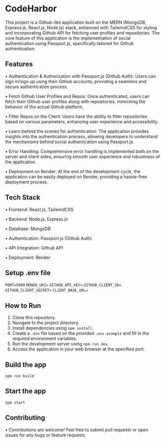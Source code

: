 # CodeHarbor
This project is a Github-like application built on the MERN (MongoDB, Express.js, React.js, Node.js) stack, enhanced with TailwindCSS for styling and incorporating Github API for fetching user profiles and repositories. The core feature of this application is the implementation of social authentication using Passport.js, specifically tailored for Github authentication.

## Features
• Authentication & Authorization with Passport.js (Github Auth): Users can sign in/sign up using their Github accounts, providing a seamless and secure authentication process.

• Fetch Github User Profiles and Repos: Once authenticated, users can fetch their Github user profiles along with repositories, mimicking the behavior of the actual Github platform.

• Filter Repos on the Client: Users have the ability to filter repositories based on various parameters, enhancing user experience and accessibility.

• Learn behind the scenes for authentication: The application provides insights into the authentication process, allowing developers to understand the mechanisms behind social authentication using Passport.js.

• Error Handling: Comprehensive error handling is implemented both on the server and client sides, ensuring smooth user experience and robustness of the application.

• Deployment on Render: At the end of the development cycle, the application can be easily deployed on Render, providing a hassle-free deployment process.

## Tech Stack

• Frontend: React.js, TailwindCSS

• Backend: Node.js, Express.js

• Database: MongoDB

• Authentication: Passport.js (Github Auth)

• API Integration: Github API

• Deployment: Render


## Setup .env file
`PORT=5000`
`MONGO_URI=`
`GITHUB_API_KEY=`
`GITHUB_CLIENT_ID=`
`GITHUB_CLIENT_SECRET=`
`CLIENT_BASE_URL=`

## How to Run
1. Clone this repository.
2. Navigate to the project directory.
3. Install dependencies using `npm install`.
4. Create a `.env` file based on the provided `.env.example` and fill in the required environment variables.
5. Run the development server using `npm run dev`.
6. Access the application in your web browser at the specified port.

## Build the app
`npm run build`

## Start the app
`npm start`

## Contributing
• Contributions are welcome! Feel free to submit pull requests or open issues for any bugs or feature requests.
